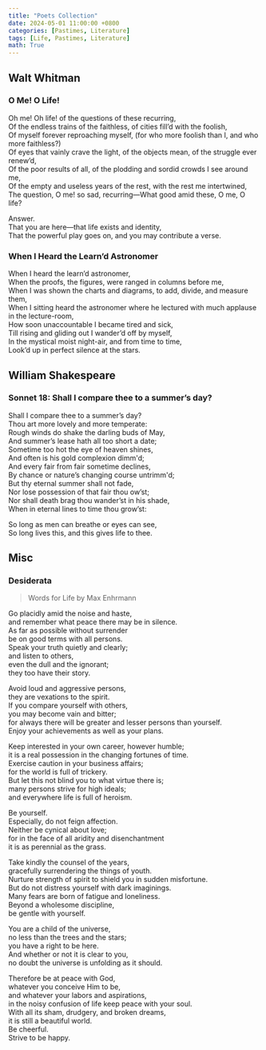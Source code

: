 ```yaml
---
title: "Poets Collection"
date: 2024-05-01 11:00:00 +0800
categories: [Pastimes, Literature]
tags: [Life, Pastimes, Literature]
math: True
---
```


## Walt Whitman

### O Me! O Life!

Oh me! Oh life! of the questions of these recurring,  
Of the endless trains of the faithless, of cities fill’d with the foolish,  
Of myself forever reproaching myself, (for who more foolish than I, and who more faithless?)  
Of eyes that vainly crave the light, of the objects mean, of the struggle ever renew’d,  
Of the poor results of all, of the plodding and sordid crowds I see around me,  
Of the empty and useless years of the rest, with the rest me intertwined,  
The question, O me! so sad, recurring—What good amid these, O me, O life?  
  
Answer.  
That you are here—that life exists and identity,  
That the powerful play goes on, and you may contribute a verse.  

### When I Heard the Learn’d Astronomer

When I heard the learn’d astronomer,  
When the proofs, the figures, were ranged in columns before me,  
When I was shown the charts and diagrams, to add, divide, and measure them,  
When I sitting heard the astronomer where he lectured with much applause in the lecture-room,  
How soon unaccountable I became tired and sick,  
Till rising and gliding out I wander’d off by myself,  
In the mystical moist night-air, and from time to time,  
Look’d up in perfect silence at the stars.  

## William Shakespeare

### Sonnet 18: Shall I compare thee to a summer’s day?

Shall I compare thee to a summer’s day?  
Thou art more lovely and more temperate:  
Rough winds do shake the darling buds of May,  
And summer’s lease hath all too short a date;  
Sometime too hot the eye of heaven shines,  
And often is his gold complexion dimm'd;  
And every fair from fair sometime declines,  
By chance or nature’s changing course untrimm'd;  
But thy eternal summer shall not fade,  
Nor lose possession of that fair thou ow’st;  
Nor shall death brag thou wander’st in his shade,  
When in eternal lines to time thou grow’st:  

   So long as men can breathe or eyes can see,  
   So long lives this, and this gives life to thee.

## Misc

### Desiderata

> Words for Life by Max Enhrmann

Go placidly amid the noise and haste,  
and remember what peace there may be in silence.  
As far as possible without surrender  
be on good terms with all persons.  
Speak your truth quietly and clearly;  
and listen to others,  
even the dull and the ignorant;  
they too have their story.  
  
Avoid loud and aggressive persons,  
they are vexations to the spirit.  
If you compare yourself with others,  
you may become vain and bitter;  
for always there will be greater and lesser persons than yourself.  
Enjoy your achievements as well as your plans.  
  
Keep interested in your own career, however humble;  
it is a real possession in the changing fortunes of time.  
Exercise caution in your business affairs;  
for the world is full of trickery.  
But let this not blind you to what virtue there is;  
many persons strive for high ideals;  
and everywhere life is full of heroism.  
  
Be yourself.  
Especially, do not feign affection.  
Neither be cynical about love;  
for in the face of all aridity and disenchantment  
it is as perennial as the grass.  
  
Take kindly the counsel of the years,  
gracefully surrendering the things of youth.  
Nurture strength of spirit to shield you in sudden misfortune.  
But do not distress yourself with dark imaginings.  
Many fears are born of fatigue and loneliness.  
Beyond a wholesome discipline,  
be gentle with yourself.  
  
You are a child of the universe,  
no less than the trees and the stars;  
you have a right to be here.  
And whether or not it is clear to you,  
no doubt the universe is unfolding as it should.  
  
Therefore be at peace with God,  
whatever you conceive Him to be,  
and whatever your labors and aspirations,  
in the noisy confusion of life keep peace with your soul.  
With all its sham, drudgery, and broken dreams,  
it is still a beautiful world.  
Be cheerful.  
Strive to be happy.  